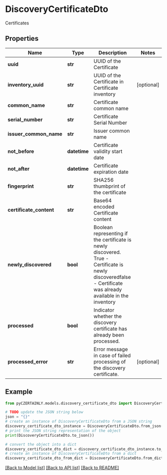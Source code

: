 # DiscoveryCertificateDto

Certificates

## Properties

Name | Type | Description | Notes
------------ | ------------- | ------------- | -------------
**uuid** | **str** | UUID of the Certificate | 
**inventory_uuid** | **str** | UUID of the Certificate in Certificate inventory | [optional] 
**common_name** | **str** | Certificate common name | 
**serial_number** | **str** | Certificate Serial Number | 
**issuer_common_name** | **str** | Issuer common name | 
**not_before** | **datetime** | Certificate validity start date | 
**not_after** | **datetime** | Certificate expiration date | 
**fingerprint** | **str** | SHA256 thumbprint of the certificate | 
**certificate_content** | **str** | Base64 encoded Certificate content | 
**newly_discovered** | **bool** | Boolean representing if the certificate is newly discovered. True - Certificate is newly discoveredfalse - Certificate was already available in the inventory | 
**processed** | **bool** | Indicator whether the discovery certificate has already been processed. | 
**processed_error** | **str** | Error message in case of failed processing of the discovery certificate. | [optional] 

## Example

```python
from pyCZERTAINLY.models.discovery_certificate_dto import DiscoveryCertificateDto

# TODO update the JSON string below
json = "{}"
# create an instance of DiscoveryCertificateDto from a JSON string
discovery_certificate_dto_instance = DiscoveryCertificateDto.from_json(json)
# print the JSON string representation of the object
print(DiscoveryCertificateDto.to_json())

# convert the object into a dict
discovery_certificate_dto_dict = discovery_certificate_dto_instance.to_dict()
# create an instance of DiscoveryCertificateDto from a dict
discovery_certificate_dto_from_dict = DiscoveryCertificateDto.from_dict(discovery_certificate_dto_dict)
```
[[Back to Model list]](../README.md#documentation-for-models) [[Back to API list]](../README.md#documentation-for-api-endpoints) [[Back to README]](../README.md)


